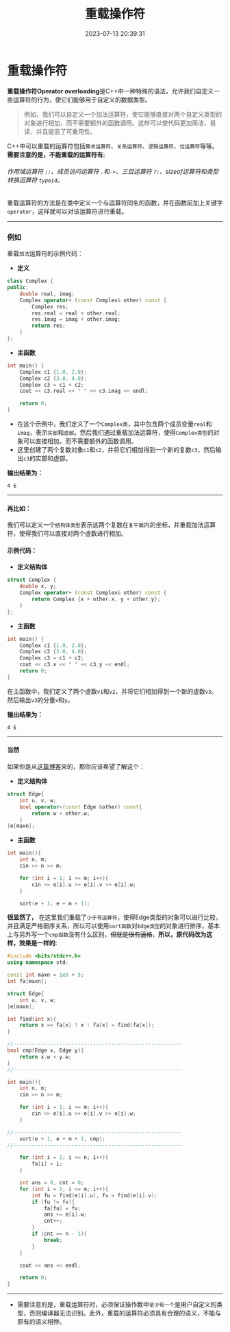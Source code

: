 ﻿---
layout: blog
title: 重载操作符
date: 2023-07-13 20:39:31 
updated: 2023-12-08 12:58:34
tags: 
    - Cpp
    - 算法
categories: Cpp
cover: https://pic.imgdb.cn/item/64bf58d81ddac507cc90dcfc.webp
---
# 重载操作符

**重载操作符Operator overloading**是C++中一种特殊的语法，允许我们自定义一些运算符的行为，使它们能够用于自定义的数据类型。

> 例如，我们可以自定义一个加法运算符，使它能够直接对两个自定义类型的对象进行相加，而不需要额外的函数调用。这样可以使代码更加简洁、易读，并且提高了可重用性。

C++中可以重载的运算符包括`算术运算符`、`关系运算符`、`逻辑运算符`、`位运算符`等等。**需要注意的是，不能重载的运算符有:**

###### 作用域运算符 `::`、成员访问运算符 `.`和`->`、三目运算符 `?:`、sizeof运算符和类型转换运算符 `typeid`。

重载运算符的方法是在类中定义一个与运算符同名的函数，并在函数前加上关键字 `operator`，这样就可以对该运算符进行重载。

---

### 例如

重载`加法`运算符的示例代码：

* **定义**

```cpp
class Complex {
public:
    double real, imag;
    Complex operator+ (const Complex& other) const {
        Complex res;
        res.real = real + other.real;
        res.imag = imag + other.imag;
        return res;
    }
};
```

* **主函数**

```cpp
int main() {
    Complex c1 {1.0, 2.0};
    Complex c2 {3.0, 4.0};
    Complex c3 = c1 + c2;
    cout << c3.real << " " << c3.imag << endl;

    return 0;
}
```

* 在这个示例中，我们定义了一个`Complex类`，其中包含两个成员变量`real`和`imag`，表示`实部`和`虚部`。然后我们通过重载加法运算符，使得`Complex类型`的对象可以直接相加，而不需要额外的函数调用。
* 这里创建了两个复数对象`c1`和`c2`，并将它们相加得到一个新的复数`c3`，然后输出`c3`的实部和虚部。

**输出结果为：**

```
4 6
```

---

#### 再比如：

我们可以定义一个`结构体类型`表示这两个复数在`复平面`内的坐标，并重载加法运算符，使得我们可以直接对两个虚数进行相加。

#### **示例代码：**

* **定义结构体**

```cpp
struct Complex {
    double x, y;
    Complex operator+ (const Complex& other) const {
        return Complex {x + other.x, y + other.y};
    }
};
```

* **主函数**

```cpp
int main() {
    Complex c1 {1.0, 2.0};
    Complex c2 {3.0, 4.0};
    Complex c3 = c1 + c2;
    cout << c3.x << " " << c3.y << endl;
    return 0;
}
```

在主函数中，我们定义了两个虚数`v1`和`v2`，并将它们相加得到一个新的虚数`v3`。然后输出`v3`的分量`x`和`y`。

**输出结果为：**

```
4 6
```

---

#### 当然

如果你是从[这篇博客](https://hydro.ac/blog/18084/6426db2da50caffdd96450be)来的，那你应该希望了解这个：

* **定义结构体**

```cpp
struct Edge{
    int u, v, w;
    bool operator<(const Edge &other) const{
        return w < other.w;
    }
}e[maxn];
```

* **主函数**

```cpp
int main(){
    int n, m;
    cin >> n >> m;

    for (int i = 1; i <= m; i++){
        cin >> e[i].u >> e[i].v >> e[i].w;
    }

    sort(e + 1, e + m + 1);
```

**很显然了，** 在这里我们重载了`小于号运算符`，使得Edge类型的对象可以进行比较，并且满足严格弱序关系，所以可以使用`sort函数`对`Edge类型`的对象进行排序，基本上与另外写一个`cmp函数`没有什么区别，~~但就是很有逼格~~，**所以，原代码改为这样，效果是一样的:**

```cpp
#include <bits/stdc++.h>
using namespace std;

const int maxn = 1e5 + 5;
int fa[maxn];

struct Edge{
    int u, v, w;
}e[maxn];

int find(int x){
    return x == fa[x] ? x : fa[x] = find(fa[x]);
}

//-------------------------------------------------------
bool cmp(Edge x, Edge y){
    return x.w < y.w;
}
//-------------------------------------------------------

int main(){
    int n, m;
    cin >> n >> m;

    for (int i = 1; i <= m; i++){
        cin >> e[i].u >> e[i].v >> e[i].w;
    }

//-------------------------------------------------------
    sort(e + 1, e + m + 1, cmp);
//-------------------------------------------------------

    for (int i = 1; i <= n; i++){
        fa[i] = i;
    }

    int ans = 0, cnt = 0;
    for (int i = 1; i <= m; i++){
        int fu = find(e[i].u), fv = find(e[i].v);
        if (fu != fv){
            fa[fu] = fv;
            ans += e[i].w;
            cnt++;
        }
        if (cnt == n - 1){
            break;
        }
    }

    cout << ans << endl;

    return 0;
}
```

---

* 需要注意的是，重载运算符时，必须保证操作数中`至少有一个`是用户自定义的类型，否则编译器无法识别。此外，重载的运算符必须具有合理的语义，不能与原有的语义相悖。
